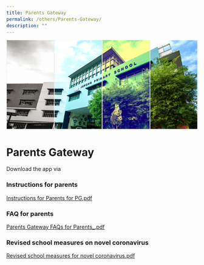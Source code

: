 ```yaml
---
title: Parents Gateway
permalink: /others/Parents-Gateway/
description: ""
---
```

![](/images/Banner.png)

Parents Gateway 
================

  
Download the app via


### Instructions for parents

  
[Instructions for Parents for PG.pdf](/files/Instructions%20for%20Parents%20%20for%20PG.pdf)
  

### FAQ for parents

  
[Parents Gateway FAQs for Parents_.pdf](/files/Parents%20Gateway%20FAQs%20for%20Parents_.pdf)
  

### Revised school measures on novel coronavirus

[Revised school measures for novel coronavirus.pdf](/files/Revised%20school%20measures%20for%20novel%20coronavirus.pdf)